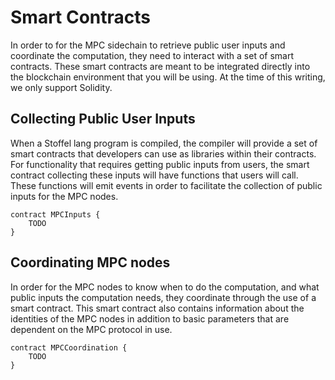 # Smart Contracts

In order to for the MPC sidechain to retrieve public user inputs and coordinate the computation, they need to interact with a set of smart contracts.
These smart contracts are meant to be integrated directly into the blockchain environment that you will be using. At the time of this writing, we only support Solidity.

## Collecting Public User Inputs
When a Stoffel lang program is compiled, the compiler will provide a set of smart contracts that developers can use as libraries within their contracts.
For functionality that requires getting public inputs from users, the smart contract collecting these inputs will have functions that users will call. These functions will emit events in order to facilitate the collection of public inputs for the MPC nodes.

```
contract MPCInputs {
    TODO
}
```

## Coordinating MPC nodes
In order for the MPC nodes to know when to do the computation, and what public inputs the computation needs, they coordinate through the use of a smart contract.
This smart contract also contains information about the identities of the MPC nodes in addition to basic parameters that are dependent on the MPC protocol in use.

```
contract MPCCoordination {
    TODO
}
```
